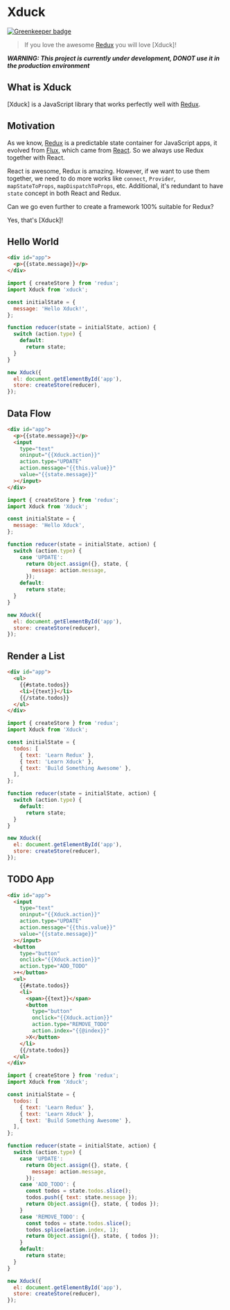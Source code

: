 # Xduck

[![Greenkeeper badge](https://badges.greenkeeper.io/xcatliu/xduck.svg)](https://greenkeeper.io/)


> If you love the awesome [Redux] you will love [Xduck]!

***WARNING: This project is currently under development, DONOT use it in the production environment***

## What is Xduck

[Xduck] is a JavaScript library that works perfectly well with [Redux].

## Motivation

As we know, [Redux] is a predictable state container for JavaScript apps, it evolved from [Flux], which came from [React]. So we always use Redux together with React.

React is awesome, Redux is amazing. However, if we want to use them together, we need to do more works like `connect`, `Provider`, `mapStateToProps`, `mapDispatchToProps`, etc. Additional, it's redundant to have `state` concept in both React and Redux.

Can we go even further to create a framework 100% suitable for Redux?

Yes, that's [Xduck]!

## Hello World

```html
<div id="app">
  <p>{{state.message}}</p>
</div>
```

```js
import { createStore } from 'redux';
import Xduck from 'xduck';

const initialState = {
  message: 'Hello Xduck!',
};

function reducer(state = initialState, action) {
  switch (action.type) {
    default:
      return state;
  }
}

new Xduck({
  el: document.getElementById('app'),
  store: createStore(reducer),
});
```

## Data Flow

```html
<div id="app">
  <p>{{state.message}}</p>
  <input
    type="text"
    oninput="{{Xduck.action}}"
    action.type="UPDATE"
    action.message="{{this.value}}"
    value="{{state.message}}"
  ></input>
</div>
```

```js
import { createStore } from 'redux';
import Xduck from 'Xduck';

const initialState = {
  message: 'Hello Xduck',
};

function reducer(state = initialState, action) {
  switch (action.type) {
    case 'UPDATE':
      return Object.assign({}, state, {
        message: action.message,
      });
    default:
      return state;
  }
}

new Xduck({
  el: document.getElementById('app'),
  store: createStore(reducer),
});
```

## Render a List

```html
<div id="app">
  <ul>
    {{#state.todos}}
    <li>{{text}}</li>
    {{/state.todos}}
  </ul>
</div>
```

```js
import { createStore } from 'redux';
import Xduck from 'Xduck';

const initialState = {
  todos: [
    { text: 'Learn Redux' },
    { text: 'Learn Xduck' },
    { text: 'Build Something Awesome' },
  ],
};

function reducer(state = initialState, action) {
  switch (action.type) {
    default:
      return state;
  }
}

new Xduck({
  el: document.getElementById('app'),
  store: createStore(reducer),
});
```

## TODO App

```html
<div id="app">
  <input
    type="text"
    oninput="{{Xduck.action}}"
    action.type="UPDATE"
    action.message="{{this.value}}"
    value="{{state.message}}"
  ></input>
  <button
    type="button"
    onclick="{{Xduck.action}}"
    action.type="ADD_TODO"
  >+</button>
  <ul>
    {{#state.todos}}
    <li>
      <span>{{text}}</span>
      <button
        type="button"
        onclick="{{Xduck.action}}"
        action.type="REMOVE_TODO"
        action.index="{{@index}}"
      >X</button>
    </li>
    {{/state.todos}}
  </ul>
</div>
```

```js
import { createStore } from 'redux';
import Xduck from 'Xduck';

const initialState = {
  todos: [
    { text: 'Learn Redux' },
    { text: 'Learn Xduck' },
    { text: 'Build Something Awesome' },
  ],
};

function reducer(state = initialState, action) {
  switch (action.type) {
    case 'UPDATE':
      return Object.assign({}, state, {
        message: action.message,
      });
    case 'ADD_TODO': {
      const todos = state.todos.slice();
      todos.push({ text: state.message });
      return Object.assign({}, state, { todos });
    }
    case 'REMOVE_TODO': {
      const todos = state.todos.slice();
      todos.splice(action.index, 1);
      return Object.assign({}, state, { todos });
    }
    default:
      return state;
  }
}

new Xduck({
  el: document.getElementById('app'),
  store: createStore(reducer),
});
```

[Redux]: http://redux.js.org/
[React]: https://facebook.github.io/react/index.html
[Flux]: https://facebook.github.io/flux/
